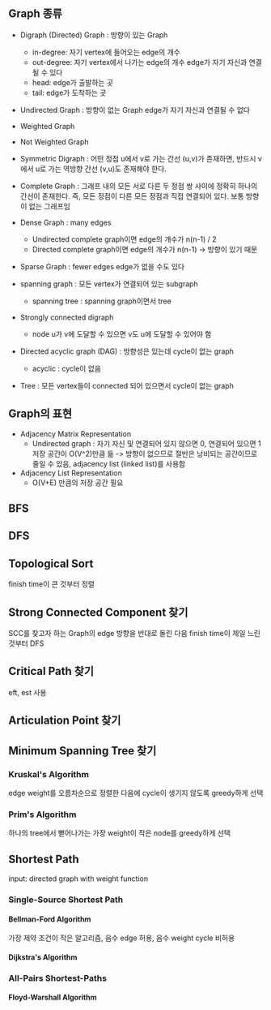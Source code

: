 ## Graph 종류
- Digraph (Directed) Graph : 방향이 있는 Graph
	- in-degree: 자기 vertex에 들어오는 edge의 개수
	- out-degree: 자기 vertex에서 나가는 edge의 개수
	edge가 자기 자신과 연결될 수 있다
	- head: edge가 출발하는 곳
	- tail: edge가 도착하는 곳
	
- Undirected Graph : 방향이 없는 Graph
	edge가 자기 자신과 연결될 수 없다
- Weighted Graph
- Not Weighted Graph
- Symmetric Digraph : 어떤 정점 u에서 v로 가는 간선 (u,v)가 존재하면, 반드시 v에서 u로 가는 역방향 간선 (v,u)도 존재해야 한다.
- Complete Graph : 그래프 내의 모든 서로 다른 두 정점 쌍 사이에 정확히 하나의 간선이 존재한다. 즉, 모든 정점이 다른 모든 정점과 직접 연결되어 있다.
	보통 방향이 없는 그래프임
- Dense Graph : many edges
	- Undirected
		complete graph이면 edge의 개수가 n(n-1) / 2
	- Directed
		complete graph이면 edge의 개수가 n(n-1) -> 방향이 있기 때문
- Sparse Graph : fewer edges
	edge가 없을 수도 있다
- spanning graph : 모든 vertex가 연결되어 있는 subgraph
	- spanning tree : spanning graph이면서 tree
- Strongly connected digraph
	- node u가 v에 도달할 수 있으면 v도 u에 도달할 수 있어야 함
- Directed acyclic graph (DAG) : 방향성은 있는데 cycle이 없는 graph
	- acyclic : cycle이 없음
- Tree : 모든 vertex들이 connected 되어 있으면서 cycle이 없는 graph

## Graph의 표현
- Adjacency Matrix Representation
	- Undirected graph : 자기 자신 및 연결되어 있지 않으면 0, 연결되어 있으면 1
		저장 공간이 O(V^2)만큼 듦 -> 방향이 없으므로 절반은 낭비되는 공간이므로 줄일 수 있음, adjacency list (linked list)를 사용함
- Adjacency List Representation
	- O(V+E) 만큼의 저장 공간 필요

## BFS
## DFS
## Topological Sort
finish time이 큰 것부터 정렬

## Strong Connected Component 찾기
SCC를 찾고자 하는 Graph의 edge 방향을 반대로 돌린 다음 finish time이 제일 느린 것부터 DFS

## Critical Path 찾기
eft, est 사용

## Articulation Point 찾기

## Minimum Spanning Tree 찾기
### Kruskal's Algorithm
edge weight를 오름차순으로 정렬한 다음에 cycle이 생기지 않도록 greedy하게 선택
### Prim's Algorithm
하나의 tree에서 뻗어나가는 가장 weight이 작은 node를 greedy하게 선택

## Shortest Path
input: directed graph with weight function
### Single-Source Shortest Path

#### Bellman-Ford Algorithm
가장 제약 조건이 작은 알고리즘, 음수 edge 허용, 음수 weight cycle 비허용
#### Dijkstra's Algorithm

### All-Pairs Shortest-Paths

#### Floyd-Warshall Algorithm

